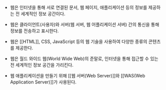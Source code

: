 - 웹은 인터넷을 통해 서로 연결된 문서, 웹 페이지, 애플리케이션 등의 정보를 제공하는 전 세계적인 정보 공간이다.

- 웹은 클라이언트(사용자)와 서버(웹 서버, 웹 어플리케이션 서버) 간의 통신을 통해 정보를 전송하고 표시한다.

- 웹은 [[HTML]], CSS, JavaScript 등의 웹 기술을 사용하여 다양한 종류의 콘텐츠를 제공한다.
- 웹은 월드 와이드 웹(World Wide Web)의 준말로, 인터넷을 통해 접근할 수 있는 전 세계적인 정보 공간을 가리킨다.

- 웹 애플리케이션을 만들기 위해  [[웹 서버(Web Server)]]와 [[WAS(Web Application Server)]]가 사용된다.

